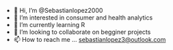 - 👋 Hi, I’m @Sebastianlopez2000
- 👀 I’m interested in consumer and health analytics
- 🌱 I’m currently learning R
- 💞️ I’m looking to collaborate on begginer projects
- 📫 How to reach me ... sebastianlopez3@outlook.com

<!---
Sebastianlopez2000/Sebastianlopez2000 is a ✨ special ✨ repository because its `README.md` (this file) appears on your GitHub profile.
You can click the Preview link to take a look at your changes.
--->
